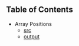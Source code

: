 ## Table of Contents
- Array Positions
	- [src](./src/ArrayPositions.c)
	- [output](./outputTXT/ArrayPositions.txt)